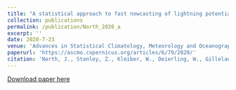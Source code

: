 ```yaml
---
title: "A statistical approach to fast nowcasting of lightning potential fields"
collection: publications
permalink: /publication/North_2020_a
excerpt: ''
date: 2020-7-23
venue: 'Advances in Statistical Climatology, Meteorology and Oceanography'
paperurl: 'https://ascmo.copernicus.org/articles/6/79/2020/'
citation: 'North, J., Stanley, Z., Kleiber, W., Deierling, W., Gilleland, E., & Steiner, M. (2020). A statistical approach to fast nowcasting of lightning potential fields. Advances in Statistical Climatology, Meteorology and Oceanography, 6(2), 79-90.'
---
```



[Download paper here](https://ascmo.copernicus.org/articles/6/79/2020/)

<!---
Recommended citation: North, J., Stanley, Z., Kleiber, W., Deierling, W., Gilleland, E., & Steiner, M. (2020). A statistical approach to fast nowcasting of lightning potential fields. Advances in Statistical Climatology, Meteorology and Oceanography, 6(2), 79-90.
-->
